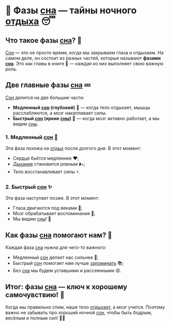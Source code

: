 # 🌙 Фазы [сна](Сон.md) — тайны ночного [отдыха](Отдых.md) 😴

## Что такое фазы [сна](Сон.md)? 🌛
[Сон](Сон.md) — это не просто время, когда мы закрываем глаза и отдыхаем. На самом деле, он состоит из разных частей, которые называют **фазами [сна](Сон.md)**. Это как главы в книге 📖 — каждая из них выполняет свою важную роль.

## Две главные фазы [сна](Сон.md) 💤
[Сон](Сон.md) делится на две большие части:
- **Медленный [сон](Сон.md) (глубокий)** 🦥 — когда тело отдыхает, мышцы расслабляются, а мозг накапливает силы.
- **Быстрый [сон](Сон.md) (яркие [сны](Сон.md))** 🌈 — когда мозг активно работает, а мы видим [сны](Сон.md).

### 1. Медленный [сон](Сон.md) 🛌
Эта фаза похожа на [отдых](Отдых.md) после долгого дня. В этот момент:
- Сердце бьётся медленнее ❤️;
- [Дыхание](Медитация_и_дыхание.md) становится ровным 🌬️;
- Тело восстанавливает силы ⚡.

### 2. Быстрый [сон](Сон.md) ✨
Эта фаза наступает позже. В этот момент:
- Глаза двигаются под веками 👀;
- Мозг обрабатывает воспоминания 🧠;
- Мы видим [сны](Сон.md)! 🌟

## Как фазы [сна](Сон.md) помогают нам? 🤔
Каждая фаза [сна](Сон.md) нужна для чего-то важного:
- Медленный [сон](Сон.md) делает нас сильнее 💪;
- Быстрый [сон](Сон.md) помогает нам лучше [запоминать](Как_сон_помогает_запоминать.md) 📚;
- Без [сна](Сон.md) мы будем уставшими и рассеянными 😵.

## Итог: фазы [сна](Сон.md) — ключ к хорошему самочувствию! 🔑
Когда мы правильно спим, наше тело [отдыхает](Как_правильно_отдыхать.md), а мозг учится. Поэтому важно не забывать про хороший ночной [сон](Сон.md), чтобы быть бодрым, весёлым и полным сил! 🌟💤

